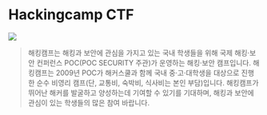 # Hackingcamp CTF
<img src="https://github.com/Sd9ToU/CTFs/blob/master/Hackingcamp_CTF/logo.png">

> 해킹캠프는 해킹과 보안에 관심을 가지고 있는 국내 학생들을 위해 국제 해킹·보안 컨퍼런스 POC(POC SECURITY 주관)가 운영하는 해킹·보안 캠프입니다.
해킹캠프는 2009년 POC가 해커스쿨과 함께 국내 중·고·대학생을 대상으로 진행한 순수 비영리 캠프(단, 교통비, 숙박비, 식사비는 본인 부담)입니다.
해킹캠프가 뛰어난 해커를 발굴하고 양성하는데 기여할 수 있기를 기대하며, 해킹과 보안에 관심이 있는 학생들의 많은 참여 바랍니다.
